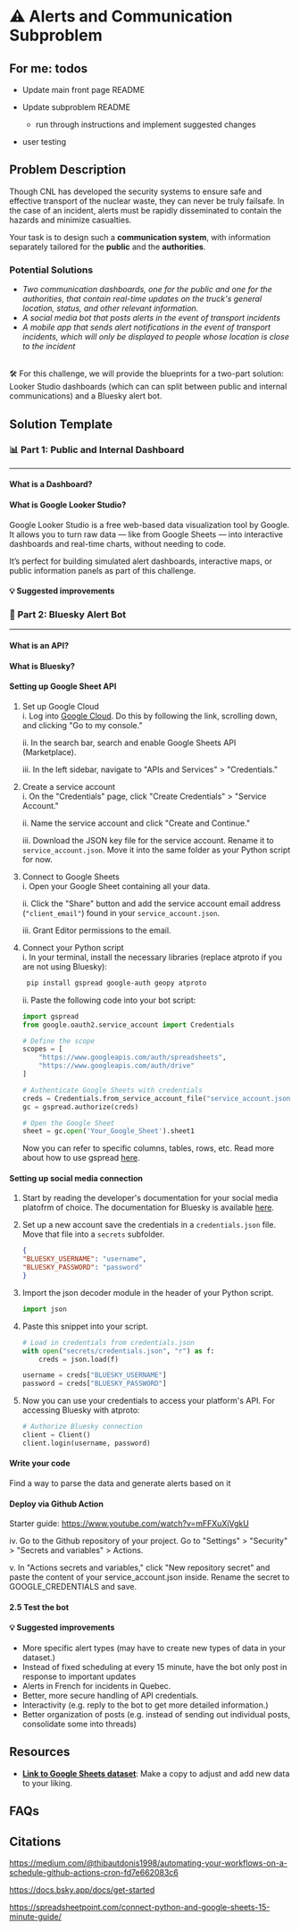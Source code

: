 # ⚠️ Alerts and Communication Subproblem 



## For me: todos

* Update main front page README

* Update subproblem README
   * run through instructions and implement suggested changes

* user testing

## Problem Description 
 Though CNL has developed the security systems to ensure safe and effective transport of the nuclear waste, they can never be truly failsafe. In the case of an incident, alerts must be rapidly disseminated to contain the hazards and minimize casualties. 

Your task is to design such a **communication system**, with information separately tailored for the **public** and the **authorities**.

### Potential Solutions 
* *Two communication dashboards, one for the public and one for the authorities, that contain real-time updates on the truck's general location, status, and other relevant information.*
* *A social media bot that posts alerts in the event of transport incidents*  
* *A mobile app that sends alert notifications in the event of transport incidents, which will only be displayed to people whose location is close to the incident* 

<br>
🛠️ For this challenge, we will provide the blueprints for a two-part solution: Looker Studio dashboards (which can can split between public and internal communications) and a Bluesky alert bot.

## Solution Template

### 📊 Part 1: Public and Internal Dashboard

---

#### What is a Dashboard?

#### What is Google Looker Studio? 

Google Looker Studio is a free web-based data visualization tool by Google. It allows you to turn raw data — like from Google Sheets — into interactive dashboards and real-time charts, without needing to code. 

It’s perfect for building simulated alert dashboards, interactive maps, or public information panels as part of this challenge. 

#### 💡 Suggested improvements 

### 📣 Part 2: Bluesky Alert Bot 

---

#### What is an API?

#### What is Bluesky? 

#### Setting up Google Sheet API 
1.  Set up Google Cloud  
    i. Log into [Google Cloud](https://cloud.google.com/). Do this by following the link, scrolling down, and clicking "Go to my console."  

    ii. In the search bar, search and enable Google Sheets API (Marketplace).  

    iii. In the left sidebar, navigate to "APIs and Services" > "Credentials."  

2. Create a service account  
    i. On the "Credentials" page, click "Create Credentials" > "Service Account."  

    ii. Name the service account and click "Create and Continue."  

    iii. Download the JSON key file for the service account. Rename it to `service_account.json`. Move it into the same folder as your Python script for now. 

3. Connect to Google Sheets  
    i. Open your Google Sheet containing all your data. 

    ii. Click the "Share" button and add the service account email address (`"client_email"`) found in your `service_account.json`.

    iii. Grant Editor permissions to the email. 

4. Connect your Python script  
    i. In your terminal, install the necessary libraries (replace atproto if you are not using Bluesky):
    ``` bash
     pip install gspread google-auth geopy atproto
    ```  
    ii. Paste the following code into your bot script:  
    ``` python
    import gspread
    from google.oauth2.service_account import Credentials

    # Define the scope
    scopes = [
        "https://www.googleapis.com/auth/spreadsheets",
        "https://www.googleapis.com/auth/drive"
    ]

    # Authenticate Google Sheets with credentials
    creds = Credentials.from_service_account_file("service_account.json", scopes=scopes)
    gc = gspread.authorize(creds)

    # Open the Google Sheet
    sheet = gc.open('Your_Google_Sheet').sheet1
    ```
    Now you can refer to specific columns, tables, rows, etc. Read more about how to use gspread [here](https://docs.gspread.org/en/latest/). 

#### Setting up social media connection
1. Start by reading the developer's documentation for your social media platofrm of choice. The documentation for Bluesky is available [here](https://docs.bsky.app/).

2. Set up a new account save the credentials in a ``credentials.json`` file. Move that file into a ``secrets`` subfolder.
    ``` json
    {
    "BLUESKY_USERNAME": "username",
    "BLUESKY_PASSWORD": "password"
    }
    ```

3. Import the json decoder module in the header of your Python script. 
    ``` python 
    import json
    ```

4. Paste this snippet into your script. 
    ``` python
    # Load in credentials from credentials.json
    with open("secrets/credentials.json", "r") as f: 
        creds = json.load(f)

    username = creds["BLUESKY_USERNAME"]
    password = creds["BLUESKY_PASSWORD"]
    ```

5. Now you can use your credentials to access your platform's API. For accessing Bluesky with atproto:
    ``` python
    # Authorize Bluesky connection
    client = Client()
    client.login(username, password)
    ```
#### Write your code 
Find a way to parse the data and generate alerts based on it 

#### Deploy via Github Action
Starter guide: https://www.youtube.com/watch?v=mFFXuXjVgkU

iv. Go to the Github repository of your project. Go to "Settings" > "Security" > "Secrets and variables" > Actions.  

v. In "Actions secrets and variables," click "New repository secret" and paste the content of your service_account.json inside. Rename the secret to GOOGLE_CREDENTIALS and save.

#### 2.5 Test the bot 

#### 💡 Suggested improvements 
* More specific alert types (may have to create new types of data in your dataset.)
* Instead of fixed scheduling at every 15 minute, have the bot only post in response to important updates
* Alerts in French for incidents in Quebec. 
* Better, more secure handling of API credentials.  
* Interactivity (e.g. reply to the bot to get more detailed information.)  
* Better organization of posts (e.g. instead of sending out individual posts, consolidate some into threads)

## Resources 
* [**Link to Google Sheets dataset**](https://docs.google.com/spreadsheets/d/1OjUgnxIO0DFm4mhyJQ-2K-jQ2L1gPBy0DVwrID45a6Y/edit?usp=sharing): Make a copy to adjust and add new data to your liking. 

## FAQs


## Citations

https://medium.com/@thibautdonis1998/automating-your-workflows-on-a-schedule-github-actions-cron-fd7e662083c6  

https://docs.bsky.app/docs/get-started  

https://spreadsheetpoint.com/connect-python-and-google-sheets-15-minute-guide/

